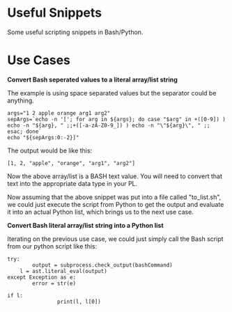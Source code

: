 # Useful Snippets
Some useful scripting snippets in Bash/Python.


# Use Cases


**Convert Bash seperated values to a literal array/list string** 

The example is using space separated values but the separator could be anything.

```
args="1 2 apple orange arg1 arg2"
sepArgs=`echo -n '['; for arg in ${args}; do case "$arg" in +([0-9]) ) echo -n "${arg}, " ;;+([-a-zA-Z0-9_]) ) echo -n "\"${arg}\", " ;; esac; done`
echo "${sepArgs:0:-2}]"
```

The output would be like this:

`[1, 2, "apple", "orange", "arg1", "arg2"]`

Now the above array/list is a BASH text value. You will need to convert that text into the appropriate data type in your PL.

Now assuming that the above snippet was put into a file called "to_list.sh", we could just execute the script from Python to get the output and evaluate it into an actual Python list, which brings us to the next use case.

**Convert Bash literal array/list string into a Python list** 

Iterating on the previous use case, we could just simply call the Bash script from our python script like this:

```
try:
        output = subprocess.check_output(bashCommand)
	l = ast.literal_eval(output)
except Exception as e:
        error = str(e)

if l:
				print(l, l[0])
```
